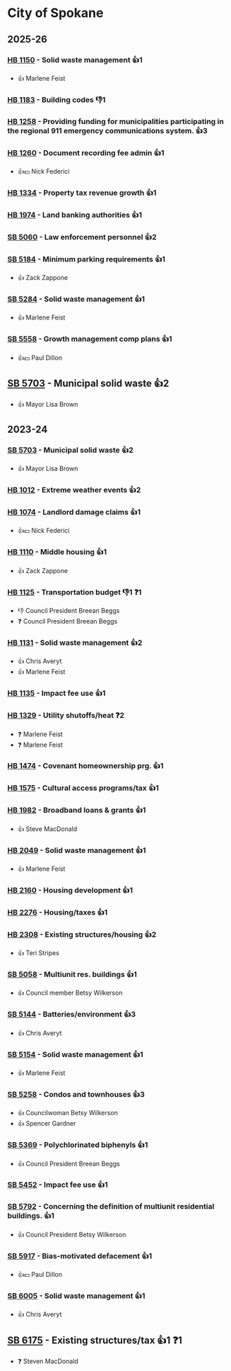 # City of Spokane
## 2025-26

### [HB 1150](/bill/2025-26/hb/1150/) - Solid waste management 👍1  
* 👍 Marlene Feist

### [HB 1183](/bill/2025-26/hb/1183/) - Building codes  👎1 

### [HB 1258](/bill/2025-26/hb/1258/) - Providing funding for municipalities participating in the regional 911 emergency communications system. 👍3  

### [HB 1260](/bill/2025-26/hb/1260/) - Document recording fee admin 👍1  
* 👍💵 Nick Federici

### [HB 1334](/bill/2025-26/hb/1334/) - Property tax revenue growth 👍1  

### [HB 1974](/bill/2025-26/hb/1974/) - Land banking authorities 👍1  

### [SB 5060](/bill/2025-26/sb/5060/) - Law enforcement personnel 👍2  

### [SB 5184](/bill/2025-26/sb/5184/) - Minimum parking requirements 👍1  
* 👍 Zack Zappone

### [SB 5284](/bill/2025-26/sb/5284/) - Solid waste management 👍1  
* 👍 Marlene Feist

### [SB 5558](/bill/2025-26/sb/5558/) - Growth management comp plans 👍1  
* 👍💵 Paul Dillon

## [SB 5703](/bill/2025-26/sb/5703/) - Municipal solid waste 👍2  
* 👍 Mayor Lisa Brown

## 2023-24

### [SB 5703](/bill/2023-24/sb/5703/) - Municipal solid waste 👍2  
* 👍 Mayor Lisa Brown

### [HB 1012](/bill/2023-24/hb/1012/) - Extreme weather events 👍2  

### [HB 1074](/bill/2023-24/hb/1074/) - Landlord damage claims 👍1  
* 👍💵 Nick Federici

### [HB 1110](/bill/2023-24/hb/1110/) - Middle housing 👍1  
* 👍 Zack Zappone

### [HB 1125](/bill/2023-24/hb/1125/) - Transportation budget  👎1 ❓1
* 👎 Council President Breean Beggs
* ❓ Council President Breean Beggs

### [HB 1131](/bill/2023-24/hb/1131/) - Solid waste management 👍2  
* 👍 Chris Averyt
* 👍 Marlene Feist

### [HB 1135](/bill/2023-24/hb/1135/) - Impact fee use 👍1  

### [HB 1329](/bill/2023-24/hb/1329/) - Utility shutoffs/heat   ❓2
* ❓ Marlene Feist
* ❓ Marlene Feist

### [HB 1474](/bill/2023-24/hb/1474/) - Covenant homeownership prg. 👍1  

### [HB 1575](/bill/2023-24/hb/1575/) - Cultural access programs/tax 👍1  

### [HB 1982](/bill/2023-24/hb/1982/) - Broadband loans & grants 👍1  
* 👍 Steve MacDonald

### [HB 2049](/bill/2023-24/hb/2049/) - Solid waste management 👍1  
* 👍 Marlene Feist

### [HB 2160](/bill/2023-24/hb/2160/) - Housing development 👍1  

### [HB 2276](/bill/2023-24/hb/2276/) - Housing/taxes 👍1  

### [HB 2308](/bill/2023-24/hb/2308/) - Existing structures/housing 👍2  
* 👍 Teri Stripes

### [SB 5058](/bill/2023-24/sb/5058/) - Multiunit res. buildings 👍1  
* 👍 Council member Betsy Wilkerson

### [SB 5144](/bill/2023-24/sb/5144/) - Batteries/environment 👍3  
* 👍 Chris Averyt

### [SB 5154](/bill/2023-24/sb/5154/) - Solid waste management 👍1  
* 👍 Marlene Feist

### [SB 5258](/bill/2023-24/sb/5258/) - Condos and townhouses 👍3  
* 👍 Councilwoman Betsy Wilkerson
* 👍 Spencer Gardner

### [SB 5369](/bill/2023-24/sb/5369/) - Polychlorinated biphenyls 👍1  
* 👍 Council President Breean Beggs

### [SB 5452](/bill/2023-24/sb/5452/) - Impact fee use 👍1  

### [SB 5792](/bill/2023-24/sb/5792/) - Concerning the definition of multiunit residential buildings. 👍1  
* 👍 Council President Betsy Wilkerson

### [SB 5917](/bill/2023-24/sb/5917/) - Bias-motivated defacement 👍1  
* 👍💵 Paul Dillon

### [SB 6005](/bill/2023-24/sb/6005/) - Solid waste management 👍1  
* 👍 Chris Averyt

## [SB 6175](/bill/2023-24/sb/6175/) - Existing structures/tax 👍1  ❓1
* ❓ Steven MacDonald
